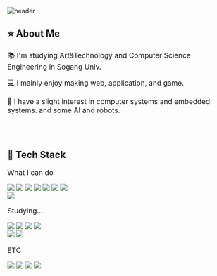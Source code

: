 <div>
  
  <!--Header-->
  ![header](https://capsule-render.vercel.app/api?type=venom&color=FFFCC6&height=300&section=header&text=hello%20-%20ovo-nl-i'm%20hyo&fontSize=40&fontColor=333333)

</div>

<div>
  <!--Body-->
  
  ## ⭐️ About Me
  <p style="font-size: 16px; font-weight: normal;">📚 I'm studying Art&Technology and Computer Science Engineering in Sogang Univ.</p>
  <p style="font-size: 16px; font-weight: normal;">💻 I mainly enjoy making web, application, and game.</p>
  <p style="font-size: 16px; font-weight: normal;">🔧 I have a slight interest in computer systems and embedded systems. and some AI and robots.</p>
  <br/>
  <br/>

  ## 🌟 Tech Stack
  <p style="font-size: 16px; font-weight: normal;">What I can do</p>
  <!--C-->
  <img src="https://img.shields.io/badge/C-A8B9CC?style=flat-square&logo=C&logoColor=black"/>
  <!--C++-->
  <img src="https://img.shields.io/badge/C++-00599C?style=flat-square&logo=C%2B%2B&logoColor=white"/>
  <!--C#-->
  <img src="https://img.shields.io/badge/C%23-239120?style=flat-square&logo=C%20Sharp&logoColor=white"/>
  <!--Java-->
  <img src="https://img.shields.io/badge/Java-007396?style=flat-square&logo=OpenJDK&logoColor=white"/>
  <!--Python-->
  <img src="https://img.shields.io/badge/Python-3776AB?style=flat-square&logo=Python&logoColor=white"/>
  <!--Unity-->
  <img src="https://img.shields.io/badge/Unity-000000?style=flat-square&logo=Unity&logoColor=white"/>
  <!--Oculus-->
  <img src="https://img.shields.io/badge/Oculus-1C1E20?style=flat-square&logo=Oculus&logoColor=white"/>
  <br/>
  <!--Android Studio-->
  <img src="https://img.shields.io/badge/Android%20Studio-3DDC84?style=flat-square&logo=android-studio&logoColor=white"/>
  
  <p style="font-size: 16px; font-weight: normal;">Studying...</p>
  <!--JavaScript-->
  <img src="https://img.shields.io/badge/JavaScript-F7DF1E?style=flat-square&logo=JavaScript&logoColor=black"/>
  <!--HTML5-->
  <img src="https://img.shields.io/badge/HTML5-E34F26?style=flat-square&logo=HTML5&logoColor=white"/>
  <!--CSS3-->
  <img src="https://img.shields.io/badge/CSS3-1572B6?style=flat-square&logo=CSS3&logoColor=white"/>
  <!--Spring-->
  <img src="https://img.shields.io/badge/Spring-6DB33F?style=flat-square&logo=Spring&logoColor=white"/>
  <br/>
  <!--Kotlin-->
  <img src="https://img.shields.io/badge/Kotlin-7F52FF?style=flat-square&logo=Kotlin&logoColor=white"/>
  <!--XML-->
  <img src="https://img.shields.io/badge/XML-FF6600?style=flat-square&logo=XML&logoColor=white"/>

  <p style="font-size: 16px; font-weight: normal;">ETC</p>
  <!--Photoshop-->
  <img src="https://img.shields.io/badge/Photoshop-31A8FF?style=flat-square&logo=Adobe%20Photoshop&logoColor=white"/>
  <!--Illustrator-->
  <img src="https://img.shields.io/badge/Illustrator-FF9A00?style=flat-square&logo=Adobe%20Illustrator&logoColor=white"/>
  <!--Premiere Pro-->
  <img src="https://img.shields.io/badge/Premiere%20Pro-9999FF?style=flat-square&logo=Adobe%20Premiere%20Pro&logoColor=white"/>
  <!--Blender-->
  <img src="https://img.shields.io/badge/Blender-F5792A?style=flat-square&logo=Blender&logoColor=white"/>
  <br/><br/>
  
    
  </div>
